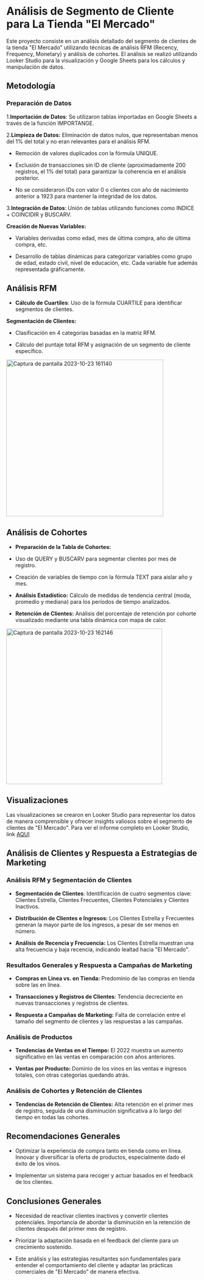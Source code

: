 # Análisis de Segmento de Cliente para La Tienda "El Mercado"
<p>
Este proyecto consiste en un análisis detallado del segmento de clientes de la tienda "El Mercado" utilizando técnicas de análisis RFM (Recency, Frequency, Monetary) y análisis de cohortes. El análisis se realizó utilizando Looker Studio para la visualización y Google Sheets para los cálculos y manipulación de datos.
</p>

## Metodología
### Preparación de Datos
1.**Importación de Datos**: Se utilizaron tablas importadas en Google Sheets a través de la función IMPORTANGE.

2.**Limpieza de Datos:**
Eliminación de datos nulos, que representaban menos del 1% del total y no eran relevantes para el análisis RFM.

- Remoción de valores duplicados con la fórmula UNIQUE.

- Exclusión de transacciones sin ID de cliente (aproximadamente 200 registros, el 1% del total) para garantizar la coherencia en el análisis posterior.

- No se consideraron IDs con valor 0 o clientes con año de nacimiento anterior a 1923 para mantener la integridad de los datos.

3.**Integración de Datos**:
Unión de tablas utilizando funciones como INDICE + COINCIDIR y BUSCARV.

**Creación de Nuevas Variables:**
- Variables derivadas como edad, mes de última compra, año de última compra, etc.

- Desarrollo de tablas dinámicas para categorizar variables como grupo de edad, estado civil, nivel de educación, etc. Cada variable fue además representada gráficamente.

## Análisis RFM
- **Cálculo de Cuartiles**: Uso de la fórmula CUARTILE para identificar segmentos de clientes.

**Segmentación de Clientes:**
- Clasificación en 4 categorías basadas en la matriz RFM.

- Cálculo del puntaje total RFM y asignación de un segmento de cliente específico.
<img width="412" alt="Captura de pantalla 2023-10-23 161140" src="https://github.com/Yesi0/Analisis-de-Datos-segmentacions-clientes/assets/125078076/23e8c994-e2ff-4e0d-abef-c04f6160ca9f">

## Análisis de Cohortes
- **Preparación de la Tabla de Cohortes:**
- Uso de QUERY y BUSCARV para segmentar clientes por mes de registro.

- Creación de variables de tiempo con la fórmula TEXT para aislar año y mes.

- **Análisis Estadístico:**
Cálculo de medidas de tendencia central (moda, promedio y mediana) para los períodos de tiempo analizados.

- **Retención de Clientes:**
Análisis del porcentaje de retención por cohorte visualizado mediante una tabla dinámica con mapa de calor.

<img width="409" alt="Captura de pantalla 2023-10-23 162146" src="https://github.com/Yesi0/Analisis-de-Datos-segmentacions-clientes/assets/125078076/56198da6-1703-461f-8442-44d4083fdbcd">

## Visualizaciones
Las visualizaciones se crearon en Looker Studio para representar los datos de manera comprensible y ofrecer insights valiosos sobre el segmento de clientes de "El Mercado".
Para ver el informe completo en Looker Studio, link [AQUI ](https://lookerstudio.google.com/s/ucHIaMikHsQ)

## Análisis de Clientes y Respuesta a Estrategias de Marketing

### Análisis RFM y Segmentación de Clientes

- **Segmentación de Clientes**: Identificación de cuatro segmentos clave: Clientes Estrella, Clientes Frecuentes, Clientes Potenciales y Clientes Inactivos.

- **Distribución de Clientes e Ingresos:** Los Clientes Estrella y Frecuentes generan la mayor parte de los ingresos, a pesar de ser menos en número.

- **Análisis de Recencia y Frecuencia:** Los Clientes Estrella muestran una alta frecuencia y baja recencia, indicando lealtad hacia "El Mercado".


### Resultados Generales y Respuesta a Campañas de Marketing

- **Compras en Línea vs. en Tienda:** Predominio de las compras en tienda sobre las en línea.

- **Transacciones y Registros de Clientes**: Tendencia decreciente en nuevas transacciones y registros de clientes.

- **Respuesta a Campañas de Marketing:** Falta de correlación entre el tamaño del segmento de clientes y las respuestas a las campañas.

### Análisis de Productos

- **Tendencias de Ventas en el Tiempo:** El 2022 muestra un aumento significativo en las ventas en comparación con años anteriores.

- **Ventas por Producto:** Dominio de los vinos en las ventas e ingresos totales, con otras categorías quedando atrás.

###  Análisis de Cohortes y Retención de Clientes

- **Tendencias de Retención de Clientes:** Alta retención en el primer mes de registro, seguida de una disminución significativa a lo largo del tiempo en todas las cohortes.

## Recomendaciones Generales

- Optimizar la experiencia de compra tanto en tienda como en línea.
Innovar y diversificar la oferta de productos, especialmente dado el éxito de los vinos.

- Implementar un sistema para recoger y actuar basados en el feedback de los clientes.

## Conclusiones Generales

- Necesidad de reactivar clientes inactivos y convertir clientes potenciales.
Importancia de abordar la disminución en la retención de clientes después del primer mes de registro.

- Priorizar la adaptación basada en el feedback del cliente para un crecimiento sostenido.

- Este análisis y las estrategias resultantes son fundamentales para entender el comportamiento del cliente y adaptar las prácticas comerciales de "El Mercado" de manera efectiva.

